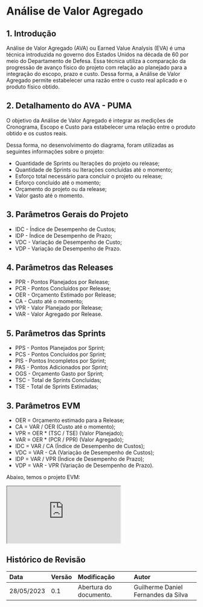 # Análise de Valor Agregado

## 1. Introdução

Análise de Valor Agregado (AVA) ou Earned Value Analysis (EVA) é uma técnica introduzida no governo dos Estados Unidos na década de 60 por meio do Departamento de Defesa. Essa técnica utiliza a comparação da progressão de avanço físico do projeto com relação ao planejado para a integração do escopo, prazo e custo. Dessa forma, a Análise de Valor Agregado permite estabelecer uma razão entre o custo real aplicado e o produto físico obtido.

## 2. Detalhamento do AVA - PUMA

O objetivo da Análise de Valor Agregado é integrar as medições de Cronograma, Escopo e Custo para estabelecer uma relação entre o produto obtido e os custos reais.

Dessa forma, no desenvolvimento do diagrama, foram utilizadas as seguintes informações sobre o projeto:

- Quantidade de Sprints ou Iterações do projeto ou release;
- Quantidade de Sprints ou Iterações concluídas até o momento;
- Esforço total necessário para concluir o projeto ou release;
- Esforço concluído até o momento;
- Orçamento do projeto ou da release;
- Valor gasto até o momento.

## 3. Parâmetros Gerais do Projeto

- IDC - Índice de Desempenho de Custos;
- IDP - Índice de Desempenho de Prazo;
- VDC - Variação de Desempenho de Custo;
- VDP - Variação de Desempenho de Prazo.

## 4. Parâmetros das Releases

- PPR - Pontos Planejados por Release;
- PCR - Pontos Concluídos por Release;
- OER - Orçamento Estimado por Release;
- CA - Custo até o momento;
- VPR - Valor Planejado por Release;
- VAR - Valor Agregado por Release.

## 5. Parâmetros das Sprints

- PPS - Pontos Planejados por Sprint;
- PCS - Pontos Concluídos por Sprint;
- PIS - Pontos Incompletos por Sprint;
- PAS - Pontos Adicionados por Sprint;
- OGS - Orçamento Gasto por Sprint;
- TSC - Total de Sprints Concluídas;
- TSE - Total de Sprints Estimadas;

## 3. Parâmetros EVM
- OER = Orçamento estimado para a Release;
- CA = VAR / OER (Custo até o momento);
- VPR = OER * (TSC / TSE) (Valor Planejado);
- VAR = OER * (PCR / PPR) (Valor Agregado);
- IDC = VAR / CA (Índice de Desempenho de Custos);
- VDC = VAR - CA (Variação de Desempenho de Custos);
- IDP = VAR / VPR (Índice de Desempenho de Prazo);
- VDP = VAR - VPR (Variação de Desempenho de Prazo).

Abaixo, temos o projeto EVM:

<iframe src="https://docs.google.com/spreadsheets/d/e/2PACX-1vTeyyjcRczmB8lPCnsIzKBswJdSccMxqCAoPJhWVL0P4Yfg90ePOyIYYifIfI-s_PgwYT7qr8HkKTyl/pubhtml?widget=true&amp;headers=false"></iframe>

## Histórico de Revisão

| Data       | Versão |      Modificação      |    Autor     |
| :--------- | :----- | :-------------------- | :----------- |
| 28/05/2023 | 0.1    | Abertura do documento.| Guilherme Daniel Fernandes da Silva |
